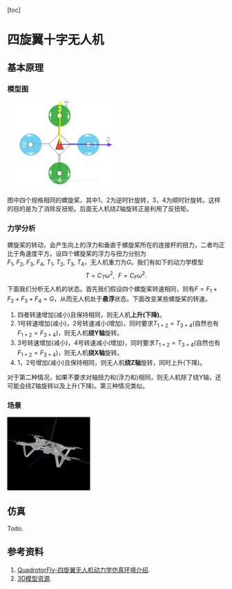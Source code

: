 [toc]

# 四旋翼十字无人机

## 基本原理

### 模型图

<img src="images/model.png" alt="无法加载" style="zoom: 50%;" />

图中四个规格相同的螺旋桨，其中1，2为逆时针旋转，3，4为顺时针旋转。这样的目的是为了消除反扭矩。后面无人机绕Z轴旋转正是利用了反扭矩。

### 力学分析

螺旋桨的转动，会产生向上的浮力和垂直于螺旋桨所在的连接杆的扭力，二者均正比于角速度平方。设四个螺旋桨的浮力与扭力分别为$F_1,\ F_2,\ F_3,\ F_4,\ T_1,\ T_2,\ T_3,\ T_4$，无人机重力为$G$。我们有如下的动力学模型
$$
T=C_T\omega^2,\ \ F=C_F\omega^2.
$$
下面我们分析无人机的状态。首先我们假设四个螺旋桨转速相同，则有$F=F_1+F_2+F_3+F_4=G$，从而无人机处于**悬浮**状态。下面改变某些螺旋桨的转速。

1. 四者转速增加(减小)且保持相同，则无人机**上升(下降)**。
2. 1号转速增加(减小)，2号转速减小(增加)，同时要求$T_{1+2}=T_{3+4}$(自然也有$F_{1+2}=F_{3+4}$)，则无人机**绕Y轴**旋转。
3. 3号转速增加(减小)，4号转速减小(增加)，同时要求$T_{1+2}=T_{3+4}$(自然也有$F_{1+2}=F_{3+4}$)，则无人机**绕X轴**旋转。
4. 1，2号增加(减小)且保持相同，则无人机**绕Z轴**旋转，同时上升(下降)。

对于第二种情况，如果不要求对轴扭力和(浮力和)相同，则无人机除了绕Y轴，还可能会绕Z轴旋转以及上升(下降)。第三种情况类似。

### 场景

<img src="images/scene.gif" alt="无法加载" style="zoom:50%;" />

## 仿真

Todo.



## 参考资料

1. [QuadrotorFly-四旋翼无人机动力学仿真环境介绍](https://blog.csdn.net/linxiaobo110/article/details/89890970#四旋翼基本动力学模型).
2. [3D模型资源](http://www.3dwhere.com/).

